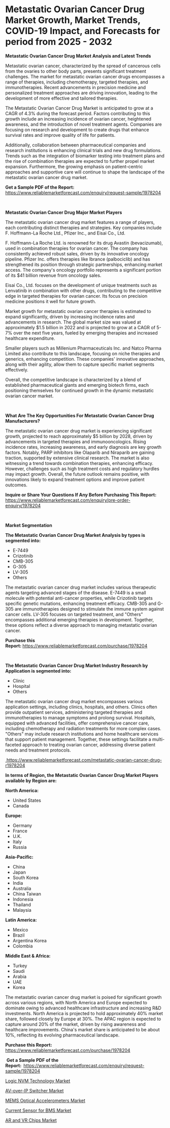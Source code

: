 <p><h1>Metastatic Ovarian Cancer Drug Market Growth, Market Trends, COVID-19 Impact, and Forecasts for period from 2025 - 2032</h1></p><p><strong>Metastatic Ovarian Cancer Drug Market Analysis and Latest Trends</strong></p>
<p><p>Metastatic ovarian cancer, characterized by the spread of cancerous cells from the ovaries to other body parts, presents significant treatment challenges. The market for metastatic ovarian cancer drugs encompasses a range of therapies, including chemotherapy, targeted therapies, and immunotherapies. Recent advancements in precision medicine and personalized treatment approaches are driving innovation, leading to the development of more effective and tailored therapies.</p><p>The Metastatic Ovarian Cancer Drug Market is anticipated to grow at a CAGR of 4.3% during the forecast period. Factors contributing to this growth include an increasing incidence of ovarian cancer, heightened awareness, and the introduction of novel treatment agents. Companies are focusing on research and development to create drugs that enhance survival rates and improve quality of life for patients.</p><p>Additionally, collaboration between pharmaceutical companies and research institutions is enhancing clinical trials and new drug formulations. Trends such as the integration of biomarker testing into treatment plans and the rise of combination therapies are expected to further propel market expansion. Furthermore, the growing emphasis on patient-centric approaches and supportive care will continue to shape the landscape of the metastatic ovarian cancer drug market.</p></p>
<p><strong>Get a Sample PDF of the Report:&nbsp;</strong> <a href="https://www.reliablemarketforecast.com/enquiry/request-sample/1978204?utm_campaign=3327&utm_medium=2&utm_source=Github&utm_content=ia&utm_term=09032025&utm_id=metastatic-ovarian-cancer-drug">https://www.reliablemarketforecast.com/enquiry/request-sample/1978204</a></p>
<p>&nbsp;</p>
<p><strong>Metastatic Ovarian Cancer Drug Major Market Players</strong></p>
<p><p>The metastatic ovarian cancer drug market features a range of players, each contributing distinct therapies and strategies. Key companies include F. Hoffmann-La Roche Ltd., Pfizer Inc., and Eisai Co., Ltd. </p><p>F. Hoffmann-La Roche Ltd. is renowned for its drug Avastin (bevacizumab), used in combination therapies for ovarian cancer. The company has consistently achieved robust sales, driven by its innovative oncology pipeline. Pfizer Inc. offers therapies like Ibrance (palbociclib) and has strengthened its position through strategic partnerships, enhancing market access. The company's oncology portfolio represents a significant portion of its $41 billion revenue from oncology sales.</p><p>Eisai Co., Ltd. focuses on the development of unique treatments such as Lenvatinib in combination with other drugs, contributing to the competitive edge in targeted therapies for ovarian cancer. Its focus on precision medicine positions it well for future growth.</p><p>Market growth for metastatic ovarian cancer therapies is estimated to expand significantly, driven by increasing incidence rates and advancements in research. The global market size was valued at approximately $1.5 billion in 2022 and is projected to grow at a CAGR of 5-7% over the next five years, fueled by emerging therapies and increased healthcare expenditure.</p><p>Smaller players such as Millenium Pharmaceuticals Inc. and Natco Pharma Limited also contribute to this landscape, focusing on niche therapies and generics, enhancing competition. These companies' innovative approaches, along with their agility, allow them to capture specific market segments effectively.</p><p>Overall, the competitive landscape is characterized by a blend of established pharmaceutical giants and emerging biotech firms, each positioning themselves for continued growth in the dynamic metastatic ovarian cancer market.</p></p>
<p>&nbsp;</p>
<p><strong>What Are The Key Opportunities For Metastatic Ovarian Cancer Drug Manufacturers?</strong></p>
<p><p>The metastatic ovarian cancer drug market is experiencing significant growth, projected to reach approximately $5 billion by 2028, driven by advancements in targeted therapies and immunooncologics. Rising incidence rates, increasing awareness, and early diagnosis are key growth factors. Notably, PARP inhibitors like Olaparib and Niraparib are gaining traction, supported by extensive clinical research. The market is also witnessing a trend towards combination therapies, enhancing efficacy. However, challenges such as high treatment costs and regulatory hurdles may impact growth. Overall, the future outlook remains positive, with innovations likely to expand treatment options and improve patient outcomes.</p></p>
<p><strong>Inquire or Share Your Questions If Any Before Purchasing This Report:</strong> <a href="https://www.reliablemarketforecast.com/enquiry/pre-order-enquiry/1978204?utm_campaign=3327&utm_medium=2&utm_source=Github&utm_content=ia&utm_term=09032025&utm_id=metastatic-ovarian-cancer-drug">https://www.reliablemarketforecast.com/enquiry/pre-order-enquiry/1978204</a></p>
<p>&nbsp;</p>
<p><strong>Market Segmentation</strong></p>
<p><strong>The Metastatic Ovarian Cancer Drug Market Analysis by types is segmented into:</strong></p>
<p><ul><li>E-7449</li><li>Crizotinib</li><li>CMB-305</li><li>G-305</li><li>LV-305</li><li>Others</li></ul></p>
<p><p>The metastatic ovarian cancer drug market includes various therapeutic agents targeting advanced stages of the disease. E-7449 is a small molecule with potential anti-cancer properties, while Crizotinib targets specific genetic mutations, enhancing treatment efficacy. CMB-305 and G-305 are immunotherapies designed to stimulate the immune system against cancer cells. LV-305 focuses on targeted treatment, and "Others" encompasses additional emerging therapies in development. Together, these options reflect a diverse approach to managing metastatic ovarian cancer.</p></p>
<p><strong>Purchase this Report:&nbsp;</strong><a href="https://www.reliablemarketforecast.com/purchase/1978204?utm_campaign=3327&utm_medium=2&utm_source=Github&utm_content=ia&utm_term=09032025&utm_id=metastatic-ovarian-cancer-drug">https://www.reliablemarketforecast.com/purchase/1978204</a></p>
<p>&nbsp;</p>
<p><strong>The Metastatic Ovarian Cancer Drug Market Industry Research by Application is segmented into:</strong></p>
<p><ul><li>Clinic</li><li>Hospital</li><li>Others</li></ul></p>
<p><p>The metastatic ovarian cancer drug market encompasses various application settings, including clinics, hospitals, and others. Clinics often provide outpatient services, administering targeted therapies and immunotherapies to manage symptoms and prolong survival. Hospitals, equipped with advanced facilities, offer comprehensive cancer care, including chemotherapy and radiation treatments for more complex cases. "Others" may include research institutions and home healthcare services that support patient management. Together, these settings facilitate a multi-faceted approach to treating ovarian cancer, addressing diverse patient needs and treatment protocols.</p></p>
<p><a href="https://www.reliablemarketforecast.com/metastatic-ovarian-cancer-drug-r1978204?utm_campaign=3327&utm_medium=2&utm_source=Github&utm_content=ia&utm_term=09032025&utm_id=metastatic-ovarian-cancer-drug">&nbsp;https://www.reliablemarketforecast.com/metastatic-ovarian-cancer-drug-r1978204</a></p>
<p><strong>In terms of Region, the Metastatic Ovarian Cancer Drug Market Players available by Region are:</strong></p>
<p>
    <p> <strong> North America: </strong>
        <ul>
            <li>United States</li>
            <li>Canada</li>
        </ul>
        </p> 
    <p> <strong> Europe: </strong>
        <ul>
            <li>Germany</li>
            <li>France</li>
            <li>U.K.</li>
            <li>Italy</li>
            <li>Russia</li>
        </ul>
        </p> 
    <p> <strong> Asia-Pacific: </strong>
        <ul>
            <li>China</li>
            <li>Japan</li>
            <li>South Korea</li>
            <li>India</li>
            <li>Australia</li>
            <li>China Taiwan</li>
            <li>Indonesia</li>
            <li>Thailand</li>
            <li>Malaysia</li>
        </ul>
        </p> 
    <p> <strong> Latin America: </strong>
        <ul>
            <li>Mexico</li>
            <li>Brazil</li>
            <li>Argentina Korea</li>
            <li>Colombia</li>
        </ul>
        </p> 
    <p> <strong> Middle East & Africa: </strong>
        <ul>
            <li>Turkey</li>
            <li>Saudi</li>
            <li>Arabia</li>
            <li>UAE</li>
            <li>Korea</li>
        </ul>
    </p>
    </p>
<p><p>The metastatic ovarian cancer drug market is poised for significant growth across various regions, with North America and Europe expected to dominate owing to advanced healthcare infrastructure and increasing R&D investments. North America is projected to hold approximately 40% market share, followed closely by Europe at 30%. The APAC region is expected to capture around 20% of the market, driven by rising awareness and healthcare improvements. China's market share is anticipated to be about 10%, reflecting its evolving pharmaceutical landscape.</p></p>
<p><strong>Purchase this Report: </strong><a href="https://www.reliablemarketforecast.com/purchase/1978204?utm_campaign=3327&utm_medium=2&utm_source=Github&utm_content=ia&utm_term=09032025&utm_id=metastatic-ovarian-cancer-drug">https://www.reliablemarketforecast.com/purchase/1978204</a></p>
<p>&nbsp;<strong>Get a Sample PDF of the Report:&nbsp;&nbsp;</strong><a href="https://www.reliablemarketforecast.com/enquiry/request-sample/1978204?utm_campaign=3327&utm_medium=2&utm_source=Github&utm_content=ia&utm_term=09032025&utm_id=metastatic-ovarian-cancer-drug">https://www.reliablemarketforecast.com/enquiry/request-sample/1978204</a></p>
<p><strong></strong></p>
<p><p><a href="https://www.linkedin.com/pulse/current-size-growth-projection-logic-nvm-technology-market-expected-18m2c?utm_campaign=3327&utm_medium=2&utm_source=Github&utm_content=ia&utm_term=09032025&utm_id=metastatic-ovarian-cancer-drug">Logic NVM Technology Market</a></p><p><a href="https://www.linkedin.com/pulse/regulatory-landscape-its-influence-global-av-over-ip-switcher-nxajc?utm_campaign=3327&utm_medium=2&utm_source=Github&utm_content=ia&utm_term=09032025&utm_id=metastatic-ovarian-cancer-drug">AV-over-IP Switcher Market</a></p><p><a href="https://www.linkedin.com/pulse/mems-optical-accelerometers-market-opportunities-emerging-twe9e?utm_campaign=3327&utm_medium=2&utm_source=Github&utm_content=ia&utm_term=09032025&utm_id=metastatic-ovarian-cancer-drug">MEMS Optical Accelerometers Market</a></p><p><a href="https://www.linkedin.com/pulse/current-sensor-bms-market-analysis-report-focuses-its-growth-hruce?utm_campaign=3327&utm_medium=2&utm_source=Github&utm_content=ia&utm_term=09032025&utm_id=metastatic-ovarian-cancer-drug">Current Sensor for BMS Market</a></p><p><a href="https://www.linkedin.com/pulse/ar-vr-chips-market-study-growth-opportunities-value-chain-company-de2hc?utm_campaign=3327&utm_medium=2&utm_source=Github&utm_content=ia&utm_term=09032025&utm_id=metastatic-ovarian-cancer-drug">AR and VR Chips Market</a></p></p>